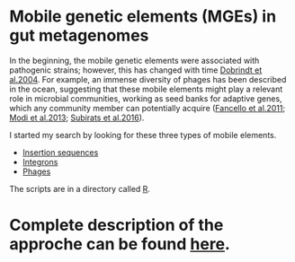 # Mobile genetic elements (MGEs) in gut metagenomes

In the beginning, the mobile genetic elements were associated with pathogenic strains; however, this has changed with time [Dobrindt et al.2004](https://pubmed.ncbi.nlm.nih.gov/15100694/). For example, an immense diversity of phages has been described in the ocean, suggesting that these mobile elements might play a relevant role in microbial communities, working as seed banks for adaptive genes, which any community member can potentially acquire ([Fancello et al.2011](https://pubmed.ncbi.nlm.nih.gov/21816767/); [Modi et al.2013](https://pubmed.ncbi.nlm.nih.gov/23748443/); [Subirats et al.2016](https://pubmed.ncbi.nlm.nih.gov/27312355/)).

I started my search by looking for these three types of mobile elements.

- [Insertion sequences]()
- [Integrons]()
- [Phages]()

The scripts are in a directory called [R](https://github.com/mirnavazquez/gut_microbiota/tree/main/R).

# Complete description of the approche can be found [here](https://mirnavazquez.netlify.app/media/gut_microbiota#1).